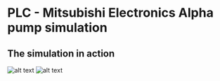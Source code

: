 # PLC - Mitsubishi Electronics Alpha pump simulation

## The simulation in action
![alt text]( https://github.com/Asteliks/PLC-Pompa/blob/master/pictures/pic1.png)
![alt text]( https://github.com/Asteliks/PLC-Pompa/blob/master/pictures/pic2.png)
